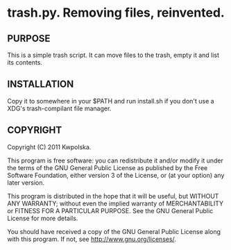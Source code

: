 trash.py.  Removing files, reinvented.
==============

PURPOSE
-------
This is a simple trash script.  It can move files to the trash, empty it and
list its contents.

INSTALLATION
------------
Copy it to somewhere in your $PATH and run install.sh if you don't use a XDG's
trash-compilant file manager.

COPYRIGHT
---------
Copyright (C) 2011 Kwpolska.

This program is free software: you can redistribute it and/or modify
it under the terms of the GNU General Public License as published by
the Free Software Foundation, either version 3 of the License, or
(at your option) any later version.

This program is distributed in the hope that it will be useful,
but WITHOUT ANY WARRANTY; without even the implied warranty of
MERCHANTABILITY or FITNESS FOR A PARTICULAR PURPOSE.  See the
GNU General Public License for more details.

You should have received a copy of the GNU General Public License
along with this program.  If not, see <http://www.gnu.org/licenses/>.
